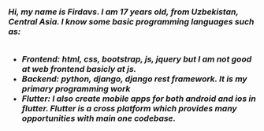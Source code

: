 <h3 >
   <i>
      Hi, my name is Firdavs. I am 17 years old, from Uzbekistan, Central Asia. I know some basic programming languages such as:
      <ul>
         <br>
         <li>Frontend: html, css, bootstrap, js, jquery but I am not good at web frontend basicly at js.</li>
         <li>Backend: python, django, django rest framework. It is my primary programming work</li>
         <li>Flutter: I also create mobile apps for both android and ios in flutter. Flutter is a cross platform which provides many opportunities with main one codebase. </li>
      </ul>
      <br>
   </i>
</h3>
